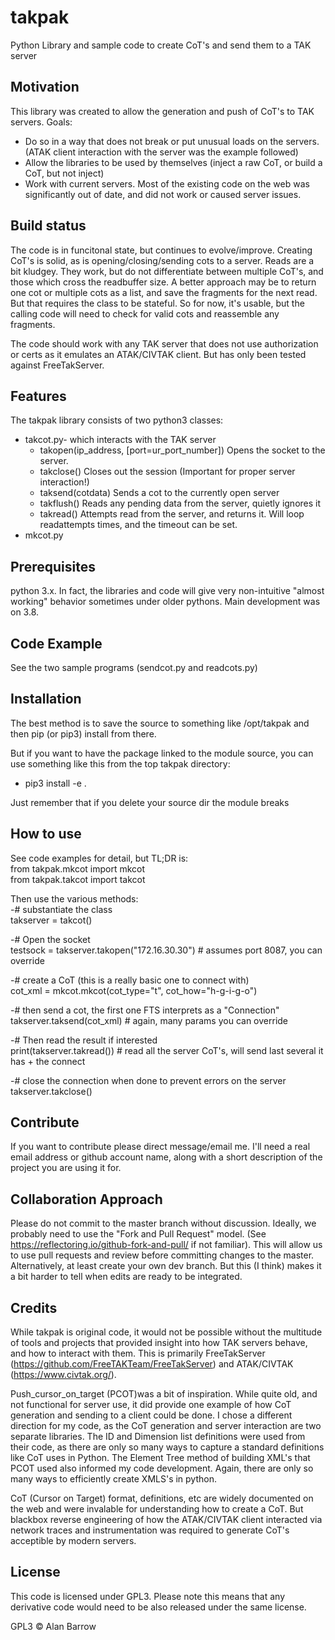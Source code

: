 # takpak
Python Library and sample code to create CoT's and send them to a TAK server

## Motivation
This library was created to allow the generation and push of CoT's to TAK servers. Goals:
* Do so in a way that does not break or put unusual loads on the servers. (ATAK client interaction with the server was the example followed)
* Allow the libraries to be used by themselves (inject a raw CoT, or build a CoT, but not inject)
* Work with current servers. Most of the existing code on the web was significantly out of date, and did not work or caused server issues. 

## Build status
The code is in funcitonal state, but continues to evolve/improve. Creating CoT's is solid, as is opening/closing/sending cots to a server. Reads are a bit kludgey. They work, but do not differentiate between multiple CoT's, and those which cross the readbuffer size. A better approach may be to return one cot or multiple cots as a list, and save the fragments for the next read. But that requires the class to be stateful. So for now, it's usable, but the calling code will need to check for valid cots and reassemble any fragments. 

The code should work with any TAK server that does not use authorization or certs as it emulates an ATAK/CIVTAK client. But has only been tested against FreeTakServer. 

## Features
The takpak library consists of two python3 classes:
* takcot.py- which interacts with the TAK server
    * takopen(ip_address, [port=ur_port_number]) Opens the socket to the server.
    * takclose() Closes out the session (Important for proper server interaction!)
    * taksend(cotdata) Sends a cot to the currently open server
    * takflush() Reads any pending data from the server, quietly ignores it
    * takread() Attempts read from the server, and returns it. Will loop readattempts times, and the timeout can be set. 
* mkcot.py

## Prerequisites
python 3.x. In fact, the libraries and code will give very non-intuitive "almost working" behavior sometimes under older pythons. Main development was on 3.8.

## Code Example
See the two sample programs (sendcot.py and readcots.py)

## Installation
The best method is to save the source to something like /opt/takpak and then pip (or pip3) install from there. 

But if you want to have the package linked to the module source, you can use something like this from the top takpak directory:
* pip3 install -e .

Just remember that if you delete your source dir the module breaks

## How to use
See code examples for detail, but TL;DR is:<br/>
from takpak.mkcot import mkcot<br/>
from takpak.takcot import takcot<br/>

Then use the various methods:<br/>
-# substantiate the class<br/>
takserver = takcot()

-# Open the socket<br/>
testsock = takserver.takopen("172.16.30.30") # assumes port 8087, you can override

-# create a CoT (this is a really basic one to connect with)<br/>
cot_xml = mkcot.mkcot(cot_type="t", cot_how="h-g-i-g-o")

-# then send a cot, the first one FTS interprets as a "Connection"<br/>
takserver.taksend(cot_xml) # again, many params you can override

-# Then read the result if interested<br/>
print(takserver.takread())  # read all the server CoT's, will send last several it has + the connect

-# close the connection when done to prevent errors on the server<br/>
takserver.takclose()

## Contribute

If you want to contribute please direct message/email me. I'll need a real email address or github account name, along with a short description of the project you are using it for. 

## Collaboration Approach
Please do not commit to the master branch without discussion. Ideally, we probably need to use the "Fork and Pull Request" model. (See https://reflectoring.io/github-fork-and-pull/ if not familiar). This will allow us to use pull requests and review before committing changes to the master. Alternatively, at least create your own dev branch. But this (I think) makes it a bit harder to tell when edits are ready to be integrated. 

## Credits
While takpak is original code, it would not be possible without the multitude of tools and projects that provided insight into how TAK servers behave, and how to interact with them. This is primarily FreeTakServer (https://github.com/FreeTAKTeam/FreeTakServer) and ATAK/CIVTAK (https://www.civtak.org/). 

Push_cursor_on_target (PCOT)was a bit of inspiration. While quite old, and not functional for server use, it did provide one example of how CoT generation and sending to a client could be done. I chose a different direction for my code, as the CoT generation and server interaction are two separate libraries. The ID and Dimension list definitions were used from their code, as there are only so many ways to capture a standard definitions like CoT uses in Python. The Element Tree method of building XML's that PCOT used also informed my code development. Again, there are only so many ways to efficiently create XMLS's in python.

CoT (Cursor on Target) format, definitions, etc are widely documented on the web and were invalable for understanding how to create a CoT. But blackbox reverse engineering of how the ATAK/CIVTAK client interacted via network traces and instrumentation was required to generate CoT's acceptible by modern servers.  

## License
This code is licensed under GPL3. Please note this means that any derivative code would need to be also released under the same license. 

GPL3 © Alan Barrow
